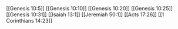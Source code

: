 [[Genesis 10:5]]
[[Genesis 10:10]]
[[Genesis 10:20]]
[[Genesis 10:25]]
[[Genesis 10:31]]
[[Isaiah 13:1]]
[[Jeremiah 50:1]]
[[Acts 17:26]]
[[1 Corinthians 14:23]]
